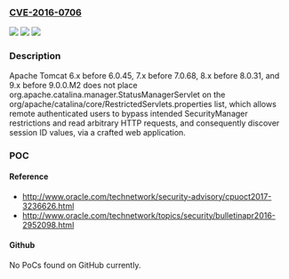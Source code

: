 ### [CVE-2016-0706](https://cve.mitre.org/cgi-bin/cvename.cgi?name=CVE-2016-0706)
![](https://img.shields.io/static/v1?label=Product&message=n%2Fa&color=blue)
![](https://img.shields.io/static/v1?label=Version&message=n%2Fa&color=blue)
![](https://img.shields.io/static/v1?label=Vulnerability&message=n%2Fa&color=brighgreen)

### Description

Apache Tomcat 6.x before 6.0.45, 7.x before 7.0.68, 8.x before 8.0.31, and 9.x before 9.0.0.M2 does not place org.apache.catalina.manager.StatusManagerServlet on the org/apache/catalina/core/RestrictedServlets.properties list, which allows remote authenticated users to bypass intended SecurityManager restrictions and read arbitrary HTTP requests, and consequently discover session ID values, via a crafted web application.

### POC

#### Reference
- http://www.oracle.com/technetwork/security-advisory/cpuoct2017-3236626.html
- http://www.oracle.com/technetwork/topics/security/bulletinapr2016-2952098.html

#### Github
No PoCs found on GitHub currently.

